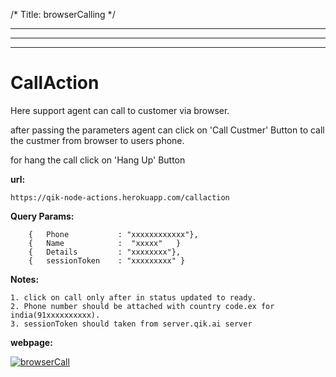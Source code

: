 /*
Title: browserCalling
*/

------------


<!-- # browserCall Support Form

Here Custmer can create a ticket regarding their problem by submitting this form.
after filling the form support agent will call them afterwords.

**url:**

    https://qik-node-actions.herokuapp.com/home

**Notes:**

    1. all fields should be filled.
    2. mobile number should be with country code. ex.(+91xxxxxxxxxx)
    3. for authentication username/password - qik-node


**webpage:**

[![browserCalling_form](%image_url%/qik-node-actions/bulkcalling/browserCalling_form.png "browserCalling_form")](%image_url%/qik-node-actions/bulkcalling/browserCalling_form.png "browserCalling_form") -->


------------
------------

# CallAction

<p>Here support agent can call to customer via browser.</p>

<p>after passing the parameters agent can click on 'Call Custmer' Button to call the custmer from browser to users phone.</p>
<p> for hang the call click on 'Hang Up' Button</p>


**url:**

    https://qik-node-actions.herokuapp.com/callaction

**Query Params:**

        {   Phone           : "xxxxxxxxxxxx"},
        {   Name            :  "xxxxx"   }
        {   Details         : "xxxxxxxx"},
        {   sessionToken    : "xxxxxxxxx" }
    
**Notes:**

    1. click on call only after in status updated to ready.
    2. Phone number should be attached with country code.ex for india(91xxxxxxxxxx).
    3. sessionToken should taken from server.qik.ai server

**webpage:**

[![browserCall](%image_url%/qik-node-actions/bulkcalling/browserCall.png "browserCall")](%image_url%/qik-node-actions/bulkcalling/browserCall.png "browserCall")
